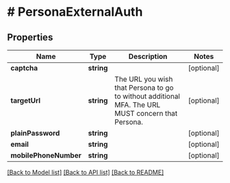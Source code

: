 # # PersonaExternalAuth

## Properties

Name | Type | Description | Notes
------------ | ------------- | ------------- | -------------
**captcha** | **string** |  | [optional]
**targetUrl** | **string** | The URL you wish that Persona to go to without additional MFA. The URL MUST concern that Persona. | [optional]
**plainPassword** | **string** |  | [optional]
**email** | **string** |  | [optional]
**mobilePhoneNumber** | **string** |  | [optional]

[[Back to Model list]](../../README.md#models) [[Back to API list]](../../README.md#endpoints) [[Back to README]](../../README.md)
